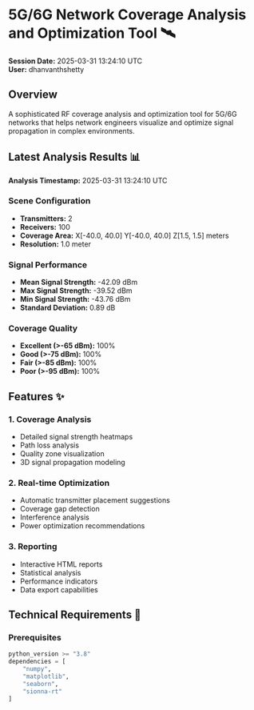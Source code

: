 # 5G/6G Network Coverage Analysis and Optimization Tool 🛰️
**Session Date:** 2025-03-31 13:24:10 UTC  
**User:** dhanvanthshetty

## Overview
A sophisticated RF coverage analysis and optimization tool for 5G/6G networks that helps network engineers visualize and optimize signal propagation in complex environments.

## Latest Analysis Results 📊
**Analysis Timestamp:** 2025-03-31 13:24:10 UTC

### Scene Configuration
- **Transmitters:** 2
- **Receivers:** 100
- **Coverage Area:** X[-40.0, 40.0] Y[-40.0, 40.0] Z[1.5, 1.5] meters
- **Resolution:** 1.0 meter

### Signal Performance
- **Mean Signal Strength:** -42.09 dBm
- **Max Signal Strength:** -39.52 dBm
- **Min Signal Strength:** -43.76 dBm
- **Standard Deviation:** 0.89 dB

### Coverage Quality
- **Excellent (>-65 dBm):** 100%
- **Good (>-75 dBm):** 100%
- **Fair (>-85 dBm):** 100%
- **Poor (>-95 dBm):** 100%

## Features ✨

### 1. Coverage Analysis
- Detailed signal strength heatmaps
- Path loss analysis
- Quality zone visualization
- 3D signal propagation modeling

### 2. Real-time Optimization
- Automatic transmitter placement suggestions
- Coverage gap detection
- Interference analysis
- Power optimization recommendations

### 3. Reporting
- Interactive HTML reports
- Statistical analysis
- Performance indicators
- Data export capabilities

## Technical Requirements 🔧

### Prerequisites
```python
python_version >= "3.8"
dependencies = [
    "numpy",
    "matplotlib",
    "seaborn",
    "sionna-rt"
]